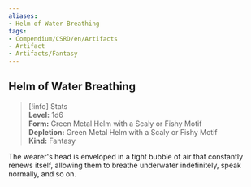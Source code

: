 ```yaml
---
aliases:
- Helm of Water Breathing
tags:
- Compendium/CSRD/en/Artifacts
- Artifact
- Artifacts/Fantasy
---
```


  
## Helm of Water Breathing  
>[!info] Stats  
> **Level:** 1d6  
> **Form:** Green Metal Helm with a Scaly or Fishy Motif  
> **Depletion:** Green Metal Helm with a Scaly or Fishy Motif  
> **Kind:** Fantasy
  
The wearer's head is enveloped in a tight bubble of air that constantly renews itself, allowing them to breathe underwater indefinitely, speak normally, and so on.